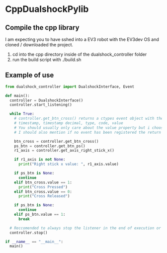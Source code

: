 # CppDualshockPylib

## Compile the cpp library

I am expecting you to have sshed into a EV3 robot with the EV3dev OS and cloned / downloaded the project.

1. cd into the cpp directory inside of the dualshock_controller folder
2. run the build script with ./build.sh

## Example of use

```py
from dualshock_controller import DualshockInterface, Event

def main():
  controller = DualshockInterface()
  controller.start_listening()

  while True:
    # controller.get_btn_cross() returns a ctypes event object with the properties: 
    # timestamp, timestamp decimal, type, code, value
    # You should usually only care about the value property but i choose to return the whole event.
    # I should also mention if no event has been registered the return value will be None.

    btn_cross = controller.get_btn_cross()
    ps_btn = controller.get_btn_ps()
    r1_axis = controller.get_axis_right_stick_x()

    if r1_axis is not None:
      print("Right stick x value: ", r1_axis.value)

    if ps_btn is None:
      continue
    elif btn_cross.value == 1:
      print("Cross Pressed")
    elif btn_cross.value == 0:
      print("Cross Released")

    if ps_btn is None:
      continue
    elif ps_btn.value == 1:
      break

  # Reccomended to always stop the listener in the end of execution or else you will have a loose thread.
  controller.stop()

if __name__ == "__main__":
  main()
```
